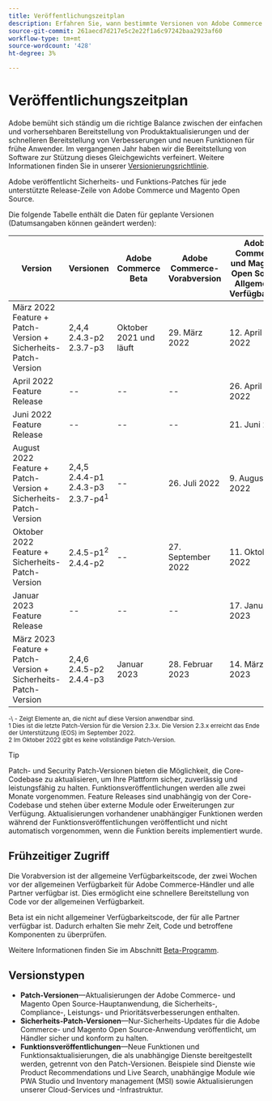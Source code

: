 ```yaml
---
title: Veröffentlichungszeitplan
description: Erfahren Sie, wann bestimmte Versionen von Adobe Commerce für die Beta-Freigabe, die Vorabfreigabe und allgemeine Verfügbarkeit geplant sind.
source-git-commit: 261aecd7d217e5c2e22f1a6c97242baa2923af60
workflow-type: tm+mt
source-wordcount: '428'
ht-degree: 3%

---
```



# Veröffentlichungszeitplan

Adobe bemüht sich ständig um die richtige Balance zwischen der einfachen und vorhersehbaren Bereitstellung von Produktaktualisierungen und der schnelleren Bereitstellung von Verbesserungen und neuen Funktionen für frühe Anwender. Im vergangenen Jahr haben wir die Bereitstellung von Software zur Stützung dieses Gleichgewichts verfeinert. Weitere Informationen finden Sie in unserer [Versionierungsrichtlinie](versioning-policy.md).

Adobe veröffentlicht Sicherheits- und Funktions-Patches für jede unterstützte Release-Zeile von Adobe Commerce und Magento Open Source.

Die folgende Tabelle enthält die Daten für geplante Versionen (Datumsangaben können geändert werden):

| Version | Versionen | Adobe Commerce Beta | Adobe Commerce-Vorabversion | Adobe Commerce und Magento Open Source<br>Allgemeine Verfügbarkeit |
|-----------------------------------------------------------------|-------------------------------------------------------|---------------------------|----------------------------------|---------------------------------------------------------------------|
| März 2022<br>Feature + Patch-Version + Sicherheits-Patch-Version | 2,4,4<br>2.4.3-p2<br>2.3.7-p3 | Oktober 2021 und läuft | 29. März 2022 | 12. April 2022 |
| April 2022<br>Feature Release | \-\- | \-\- | \-\- | 26. April 2022 |
| Juni 2022<br>Feature Release | \-\- | \-\- | \-\- | 21. Juni 2022 |
| August 2022<br>Feature + Patch-Version + Sicherheits-Patch-Version | 2,4,5<br>2.4.4-p1<br>2.4.3-p3<br>2.3.7-p4<sup>1</sup> | \-\- | 26. Juli 2022 | 9. August 2022 |
| Oktober 2022<br>Feature + Sicherheits-Patch-Version | 2.4.5-p1<sup>2</sup><br>2.4.4-p2 | \-\- | 27. September 2022 | 11. Oktober 2022 |
| Januar 2023<br>Feature Release | \-\- | \-\- | \-\- | 17. Januar 2023 |
| März 2023<br>Feature + Patch-Version + Sicherheits-Patch-Version | 2,4,6<br>2.4.5-p2<br>2.4.4-p3 | Januar 2023 | 28. Februar 2023 | 14. März 2023 |

<sup>\-\ - Zeigt Elemente an, die nicht auf diese Version anwendbar sind.</sup><br>
<sup>1 Dies ist die letzte Patch-Version für die Version 2.3.x. Die Version 2.3.x erreicht das Ende der Unterstützung (EOS) im September 2022.</sup><br>
<sup>2 Im Oktober 2022 gibt es keine vollständige Patch-Version.</sup><br>

>[!TIP]
>
>Patch- und Security Patch-Versionen bieten die Möglichkeit, die Core-Codebase zu aktualisieren, um Ihre Plattform sicher, zuverlässig und leistungsfähig zu halten. Funktionsveröffentlichungen werden alle zwei Monate vorgenommen. Feature Releases sind unabhängig von der Core-Codebase und stehen über externe Module oder Erweiterungen zur Verfügung. Aktualisierungen vorhandener unabhängiger Funktionen werden während der Funktionsveröffentlichungen veröffentlicht und nicht automatisch vorgenommen, wenn die Funktion bereits implementiert wurde.

## Frühzeitiger Zugriff

Die Vorabversion ist der allgemeine Verfügbarkeitscode, der zwei Wochen vor der allgemeinen Verfügbarkeit für Adobe Commerce-Händler und alle Partner verfügbar ist. Dies ermöglicht eine schnellere Bereitstellung von Code vor der allgemeinen Verfügbarkeit.

Beta ist ein nicht allgemeiner Verfügbarkeitscode, der für alle Partner verfügbar ist. Dadurch erhalten Sie mehr Zeit, Code und betroffene Komponenten zu überprüfen.

Weitere Informationen finden Sie im Abschnitt [Beta-Programm](beta-program.md).

## Versionstypen

- **Patch-Versionen**—Aktualisierungen der Adobe Commerce- und Magento Open Source-Hauptanwendung, die Sicherheits-, Compliance-, Leistungs- und Prioritätsverbesserungen enthalten.
- **Sicherheits-Patch-Versionen**—Nur-Sicherheits-Updates für die Adobe Commerce- und Magento Open Source-Anwendung veröffentlicht, um Händler sicher und konform zu halten.
- **Funktionsveröffentlichungen**—Neue Funktionen und Funktionsaktualisierungen, die als unabhängige Dienste bereitgestellt werden, getrennt von den Patch-Versionen. Beispiele sind Dienste wie Product Recommendations und Live Search, unabhängige Module wie PWA Studio und Inventory management (MSI) sowie Aktualisierungen unserer Cloud-Services und -Infrastruktur.
